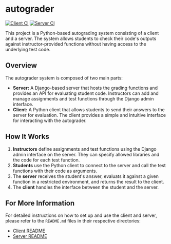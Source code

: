 # autograder

[![Client CI](https://github.com/azzeloof/autograder/actions/workflows/client-ci.yml/badge.svg)](https://github.com/azzeloof/autograder/actions/workflows/client-ci.yml)
[![Server CI](https://github.com/azzeloof/autograder/actions/workflows/server-ci.yml/badge.svg)](https://github.com/azzeloof/autograder/actions/workflows/server-ci.yml)

This project is a Python-based autograding system consisting of a client and a server. The system allows students to check their code's outputs against instructor-provided functions without having access to the underlying test code.

## Overview

The autograder system is composed of two main parts:

*   **Server:** A Django-based server that hosts the grading functions and provides an API for evaluating student code. Instructors can add and manage assignments and test functions through the Django admin interface.
*   **Client:** A Python client that allows students to send their answers to the server for evaluation. The client provides a simple and intuitive interface for interacting with the autograder.

## How It Works

1.  **Instructors** define assignments and test functions using the Django admin interface on the server. They can specify allowed libraries and the code for each test function.
2.  **Students** use the Python client to connect to the server and call the test functions with their code as arguments.
3.  The **server** receives the student's answer, evaluats it against a given function in a restricted environment, and returns the result to the client.
4.  The **client** handles the interface between the student and the server.

## For More Information

For detailed instructions on how to set up and use the client and server, please refer to the `README.md` files in their respective directories:

*   [Client README](./client-src/README.md)
*   [Server README](./server-src/README.md)

